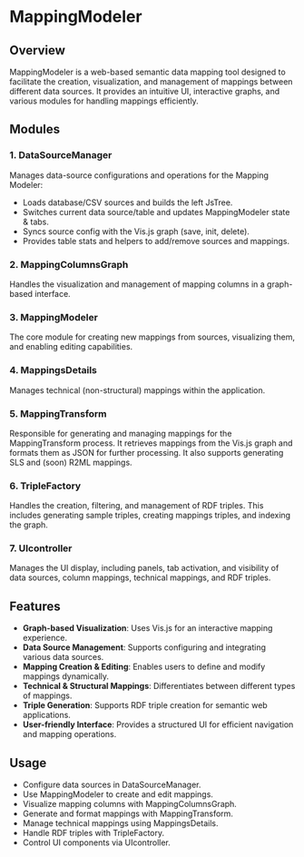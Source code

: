 # MappingModeler

## Overview

MappingModeler is a web-based semantic data mapping tool designed to facilitate the creation, visualization, and management of mappings between different data sources. It provides an intuitive UI, interactive graphs, and various modules for handling mappings efficiently.

## Modules

### 1. DataSourceManager

Manages data-source configurations and operations for the Mapping Modeler:
 - Loads database/CSV sources and builds the left JsTree.
 - Switches current data source/table and updates MappingModeler state & tabs.
 - Syncs source config with the Vis.js graph (save, init, delete).
 - Provides table stats and helpers to add/remove sources and mappings.

### 2. MappingColumnsGraph

Handles the visualization and management of mapping columns in a graph-based interface.

### 3. MappingModeler

The core module for creating new mappings from sources, visualizing them, and enabling editing capabilities.

### 4. MappingsDetails

Manages technical (non-structural) mappings within the application.

### 5. MappingTransform

Responsible for generating and managing mappings for the MappingTransform process. It retrieves mappings from the Vis.js graph and formats them as JSON for further processing. It also supports generating SLS and (soon) R2ML mappings.

### 6. TripleFactory

Handles the creation, filtering, and management of RDF triples. This includes generating sample triples, creating mappings triples, and indexing the graph.

### 7. UIcontroller

Manages the UI display, including panels, tab activation, and visibility of data sources, column mappings, technical mappings, and RDF triples.

## Features

- **Graph-based Visualization**: Uses Vis.js for an interactive mapping experience.
- **Data Source Management**: Supports configuring and integrating various data sources.
- **Mapping Creation & Editing**: Enables users to define and modify mappings dynamically.
- **Technical & Structural Mappings**: Differentiates between different types of mappings.
- **Triple Generation**: Supports RDF triple creation for semantic web applications.
- **User-friendly Interface**: Provides a structured UI for efficient navigation and mapping operations.

## Usage
- Configure data sources in DataSourceManager.
- Use MappingModeler to create and edit mappings.
- Visualize mapping columns with MappingColumnsGraph.
- Generate and format mappings with MappingTransform.
- Manage technical mappings using MappingsDetails.
- Handle RDF triples with TripleFactory.
- Control UI components via UIcontroller.
